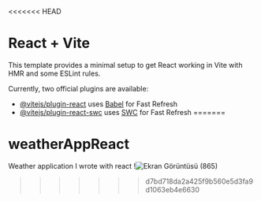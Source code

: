 <<<<<<< HEAD
# React + Vite

This template provides a minimal setup to get React working in Vite with HMR and some ESLint rules.

Currently, two official plugins are available:

- [@vitejs/plugin-react](https://github.com/vitejs/vite-plugin-react/blob/main/packages/plugin-react/README.md) uses [Babel](https://babeljs.io/) for Fast Refresh
- [@vitejs/plugin-react-swc](https://github.com/vitejs/vite-plugin-react-swc) uses [SWC](https://swc.rs/) for Fast Refresh
=======
# weatherAppReact
Weather application I wrote with react
!![Ekran Görüntüsü (865)](https://github.com/user-attachments/assets/42ffe2f7-c8ab-42ff-8655-c33e2f50c501)

>>>>>>> d7bd718da2a425f9b560e5d3fa9d1063eb4e6630
